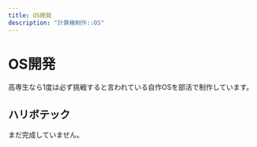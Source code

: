 ```yaml
---
title: OS開発
description: "計算機制作::OS"
---
```


# OS開発

高専生なら1度は必ず挑戦すると言われている自作OSを部活で制作しています。

## ハリボテック

まだ完成していません。
